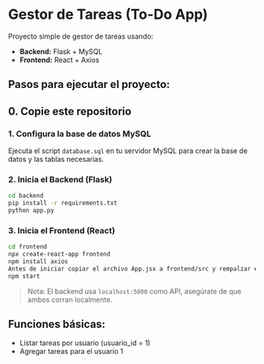 
# Gestor de Tareas (To-Do App)

Proyecto simple de gestor de tareas usando:

- **Backend:** Flask + MySQL
- **Frontend:** React + Axios

## Pasos para ejecutar el proyecto:
## 0. Copie este repositorio 

### 1. Configura la base de datos MySQL
Ejecuta el script `database.sql` en tu servidor MySQL para crear la base de datos y las tablas necesarias.

### 2. Inicia el Backend (Flask)
```bash
cd backend
pip install -r requirements.txt
python app.py
```

### 3. Inicia el Frontend (React)
```bash
cd frontend
npx create-react-app frontend
npm install axios
Antes de iniciar copiar el archivo App.jsx a frontend/src y rempalzar el archivo App.jsx que está allí
npm start
```

> Nota: El backend usa `localhost:5000` como API, asegúrate de que ambos corran localmente.

## Funciones básicas:

- Listar tareas por usuario (usuario_id = 1)
- Agregar tareas para el usuario 1


